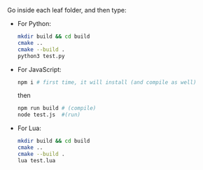Go inside each leaf folder, and then type:

- For Python:
    ```sh
    mkdir build && cd build
    cmake ..
    cmake --build .
    python3 test.py
    ```

- For JavaScript:
    ```sh
    npm i # first time, it will install (and compile as well)
    ```
    then
    ```sh
    npm run build # (compile)
    node test.js  #(run)
    ```

- For Lua:
    ```sh
    mkdir build && cd build
    cmake ..
    cmake --build .
    lua test.lua
    ```